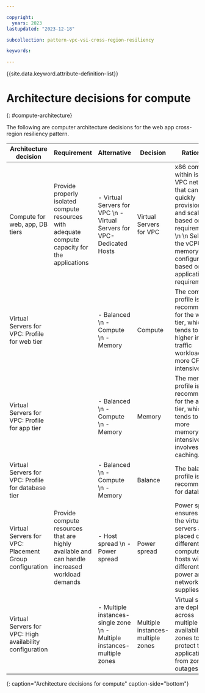 ```yaml
---

copyright:
  years: 2023
lastupdated: "2023-12-18"

subcollection: pattern-vpc-vsi-cross-region-resiliency

keywords:

---
```


{{site.data.keyword.attribute-definition-list}}

# Architecture decisions for compute
{: #compute-architecture}

The following are computer architecture decisions for the web app cross-region resiliency pattern.

| Architecture decision | Requirement | Alternative | Decision | Rationale |
| -------------- | -------------- | -------------- | -------------- | -------------- |
| Compute for web, app, DB tiers   | Provide properly isolated compute resources with adequate compute capacity for the applications | - Virtual Servers for VPC \n - Virtual Servers for VPC-Dedicated Hosts   | Virtual Servers for VPC   | x86 compute within isolated VPC network that can be quickly provisioned and scaled based on load requirements. \n \n Select the vCPU and memory configuration based on application requirements. |
| Virtual Servers for VPC: Profile for web tier          |                | - Balanced \n - Compute \n - Memory   |  Compute                  | The compute profile is recommended for the web tier, which tends to be higher in traffic workload and more CPU-intensive.  |
| Virtual Servers for VPC: Profile for app tier                 |               | - Balanced \n - Compute \n - Memory                   | Memory  | The memory profile is recommended for the app tier, which tends to be more memory-intensive and involves more caching. |
| Virtual Servers for VPC: Profile for database tier                    |              | - Balanced \n - Compute \n - Memory               | Balance              | The balance profile is recommended for databases. |
| Virtual Servers for VPC: Placement Group configuration | Provide compute resources that are highly available and can handle increased workload demands   | - Host spread \n - Power spread     | Power spread    | Power spread ensures that the virtual servers are placed on different computer hosts with different power and network supplies. |
| Virtual Servers for VPC: High availability configuration |            | - Multiple instances-single zone \n - Multiple instances-multiple zones | Multiple instances-multiple zones | Virtual servers are deployed across multiple availability zones to protect the application from zone outages. |
{: caption="Architecture decisions for compute" caption-side="bottom"}
